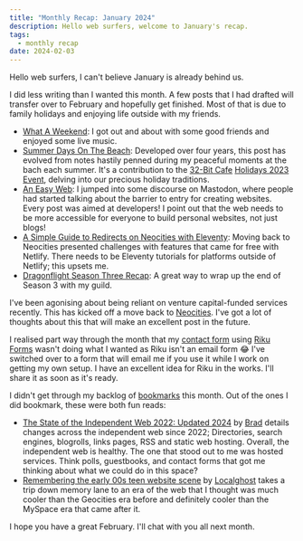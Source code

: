 ```yaml
---
title: "Monthly Recap: January 2024"
description: Hello web surfers, welcome to January's recap.
tags:
  - monthly recap
date: 2024-02-03
---
```


Hello web surfers, I can't believe January is already behind us.

I did less writing than I wanted this month. A few posts that I had drafted will transfer over to February and hopefully get finished. Most of that is due to family holidays and enjoying life outside with my friends.

- [What A Weekend](posts/what-a-weekend/): I got out and about with some good friends and enjoyed some live music.
- [Summer Days On The Beach](/posts/summer-days-on-the-beach/): Developed over four years, this post has evolved from notes hastily penned during my peaceful moments at the bach each summer. It's a contribution to the [32-Bit Cafe](https://32bit.cafe/) [Holidays 2023 Event](https://32bit.cafe/holidays2023/), delving into our precious holiday traditions. 
- [An Easy Web](/posts/an-easy-web/): I jumped into some discourse on Mastodon, where people had started talking about the barrier to entry for creating websites. Every post was aimed at developers! I point out that the web needs to be more accessible for everyone to build personal websites, not just blogs!
- [A Simple Guide to Redirects on Neocities with Eleventy](/posts/a-simple-guide-to-redirects-on-neocities-with-eleventy/):  Moving back to Neocities presented challenges with features that came for free with Netlify. There needs to be Eleventy tutorials for platforms outside of Netlify; this upsets me.
- [Dragonflight Season Three Recap](/posts/dragonflight-season-three-recap/): A great way to wrap up the end of Season 3 with my guild.

I've been agonising about being reliant on venture capital-funded services recently. This has kicked off a move back to [Neocities](https://neocities.org/). I've got a lot of thoughts about this that will make an excellent post in the future.

I realised part way through the month that my [contact form](/contact/) using [Riku Forms](https://riku.miso.town/) wasn't doing what I wanted as Riku isn't an email form :joy: I've switched over to a form that will email me if you use it while I work on getting my own setup. I have an excellent idea for Riku in the works. I'll share it as soon as it's ready.

I didn't get through my backlog of [bookmarks](/bookmarks/) this month. Out of the ones I did bookmark, these were both fun reads:
- [The State of the Independent Web 2022: Updated 2024](https://indieseek.xyz/2024/01/05/the-state-of-the-independent-web-2022-updated-2024/) by [Brad](https://indieseek.xyz) details changes across the independent web since 2022; Directories, search engines, blogrolls, links pages, RSS and static web hosting. Overall, the independent web is healthy. The one that stood out to me was hosted services. Think polls, guestbooks, and contact forms that got me thinking about what we could do in this space?
- [Remembering the early 00s teen website scene](https://localghost.dev//blog/remembering-the-early-00s-teen-website-scene/) by [Localghost](https://localghost.dev/) takes a trip down memory lane to an era of the web that I thought was much cooler than the Geocities era before and definitely cooler than the MySpace era that came after it. 

I hope you have a great February. I'll chat with you all next month.